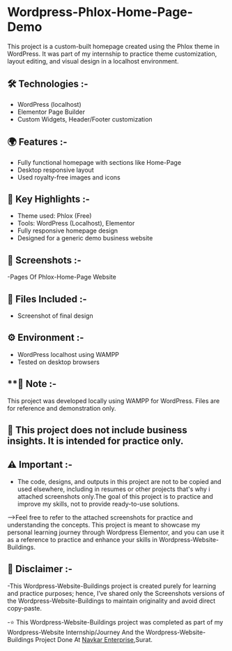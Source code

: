 # **Wordpress-Phlox-Home-Page-Demo**

This project is a custom-built homepage created using the Phlox theme in WordPress. It was part of my internship to practice theme customization, layout editing, and visual design in a localhost environment.

## **🛠️ Technologies :-**
- WordPress (localhost)
- Elementor Page Builder
- Custom Widgets, Header/Footer customization

## **🌍 Features :-**
- Fully functional homepage with sections like Home-Page
- Desktop responsive layout
- Used royalty-free images and icons

## **🌟 Key Highlights :-**
- Theme used: Phlox (Free)
- Tools: WordPress (Localhost), Elementor
- Fully responsive homepage design
- Designed for a generic demo business website

## **📸 Screenshots :-**
-Pages Of Phlox-Home-Page Website

## **📁 Files Included :-**
- Screenshot of final design

## **⚙️ Environment :-**
- WordPress localhost using WAMPP
- Tested on desktop browsers

## **📌 Note :-
This project was developed locally using WAMPP for WordPress. Files are for reference and demonstration only.

## **📎 This project does not include business insights. It is intended for practice only.**

## **⚠️ Important :-**

- The code, designs, and outputs in this project are not to be copied and used elsewhere, including in resumes or other projects that's why i attached screenshots only.The goal of this project is to practice and improve my skills, not to provide ready-to-use solutions.

-->Feel free to refer to the attached screenshots for practice and understanding the concepts. This project is meant to showcase my personal learning journey through Wordpress Elementor, and you can use it as a reference to practice and enhance your skills in Wordpress-Website-Buildings.

## **📌 Disclaimer :-**

-This Wordpress-Website-Buildings project is created purely for learning and practice purposes; hence, I’ve shared only the Screenshots versions of the Wordpress-Website-Buildings to maintain originality and avoid direct copy-paste.

-⭐ This Wordpress-Website-Buildings project was completed as part of my Wordpress-Website Internship/Journey And the Wordpress-Website-Buildings Project Done At <a href="https://www.navkarenterprise.biz/">Navkar Enterprise</a>,Surat.
